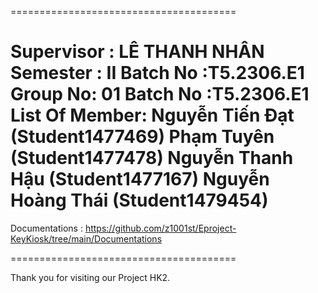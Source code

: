 =======================================

Supervisor : LÊ THANH NHÂN
Semester : II
Batch No :T5.2306.E1
Group No: 01
Batch No :T5.2306.E1
List Of Member:
Nguyễn Tiến Đạt (Student1477469)
Phạm Tuyên (Student1477478)
Nguyễn Thanh Hậu (Student1477167)
Nguyễn Hoàng Thái (Student1479454)
=======================================

Documentations : https://github.com/z1001st/Eproject-KeyKiosk/tree/main/Documentations

=======================================

Thank you for visiting our Project HK2.
